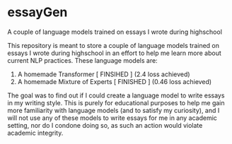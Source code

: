 # essayGen
A couple of language models trained on essays I wrote during highschool



This repository is meant to store a couple of language models trained on essays I wrote during highschool in an effort to help me learn more about current NLP practices. These language models are:

1. A homemade Transformer [ FINSIHED ] (2.4 loss achieved)
4. A homemade Mixture of Experts [ FINISHED ] (0.46 loss achieved)


The goal was to find out if I could create a language model to write essays in my writing style. This is purely for educational purposes to help me gain more familiarity with language models (and to satisfy my curiosity), and I will not use any of these models to write essays for me in any academic setting, nor do I condone doing so, as such an action would violate academic integrity.
